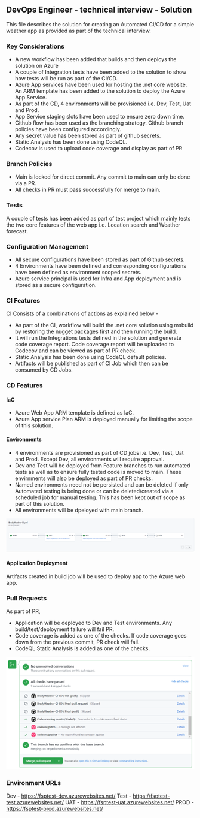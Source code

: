 ## DevOps Engineer - technical interview - Solution
This file describes the solution for creating an Automated CI/CD for a simple weather app as provided as part of the technical interview. 

### Key Considerations
- A new workflow has been added that builds and then deploys the solution on Azure
- A couple of Integration tests have been added to the solution to show how tests will be run as part of the CI/CD. 
- Azure App services have been used for hosting the .net core website. An ARM template has been added to the solution to deploy the Azure App Service. 
- As part of the CD, 4 environments will be provisioned i.e. Dev, Test, Uat and Prod. 
- App Service staging slots have been used to ensure zero down time. 
- Github flow has been used as the branching strategy. Github branch policies have been configured accordingly. 
- Any secret value has been stored as part of github secrets. 
- Static Analysis has been done using CodeQL.
- Codecov is used to upload code coverage and display as part of PR

### Branch Policies
- Main is locked for direct commit. Any commit to main can only be done via a PR.
- All checks in PR must pass successfully for merge to main. 

### Tests
A couple of tests has been added as part of test project which mainly tests the two core features of the web app i.e. Location search and Weather forecast. 

### Configuration Management
- All secure configurations have been stored as part of Github secrets. 
- 4 Environments have been defined and corresponding configurations have been defined as environment scoped secrets. 
- Azure service principal is used for Infra and App deployment and is stored as a secure configuration. 

### CI Features
CI Consists of a combinations of actions as explained below - 
- As part of the CI, workflow will build the .net core solution using msbuild by restoring the nugget packages first and then running the build. 
- It will run the Integrations tests defined in the solution and generate code coverage report. Code coverage report will be uploaded to Codecov and can be viewed as part of PR check. 
- Static Analysis has been done using CodeQL default policies. 
- Artifacts will be published as part of CI Job which then can be consumed by CD Jobs. 

### CD Features
#### IaC
- Azure Web App ARM template is defined as IaC. 
- Azure App service Plan ARM is deployed manually for limiting the scope of this solution. 

#### Environments
- 4 environments are provisioned as part of CD jobs i.e. Dev, Test, Uat and Prod. Except Dev, all environments will require approval. 
- Dev and Test will be deployed from Feature branches to run automated tests as well as to ensure fully tested code is moved to main. These envirnments will also be deployed as part of PR checks.
- Named environments need not be persisted and can be deleted if only Automated testing is being done or can be deleted/created via a scheduled job for manual testing. This has been kept out of scope as part of this solution. 
- All environments will be dpeloyed with main branch. 

![CI-CD Workflow](Docs/cicd.png)

#### Application Deployment
Artifacts created in build job will be used to deploy app to the Azure web app. 

### Pull Requests
As part of PR, 
- Application will be deployed to Dev and Test environments. Any build/test/deployment failure will fail PR.
- Code coverage is added as one of the checks. If code coverage goes down from the previous commit, PR check will fail. 
- CodeQL Static Analysis is added as one of the checks. 

![CI-CD Workflow](Docs/pr.png)

### Environment URLs
Dev - https://fsptest-dev.azurewebsites.net/
Test - https://fsptest-test.azurewebsites.net/
UAT - https://fsptest-uat.azurewebsites.net/
PROD - https://fsptest-prod.azurewebsites.net/


